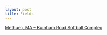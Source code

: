 ```yaml
---
layout: post
title: Fields
---
```

[Methuen, MA – Burnham Road Softball Complex](https://seanmerrow.github.io/heatgold/fields/methuen.md)



